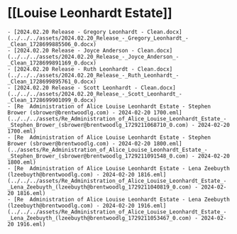 # [[Louise Leonhardt Estate]]
	- [2024.02.20 Release - Gregory Leonhardt - Clean.docx](../../../assets/2024.02.20_Release_-_Gregory_Leonhardt_-_Clean_1728699885506_0.docx)
	- [2024.02.20 Release - Joyce Anderson - Clean.docx](../../../assets/2024.02.20_Release_-_Joyce_Anderson_-_Clean_1728699891169_0.docx)
	- [2024.02.20 Release - Ruth Leonhardt - Clean.docx](../../../assets/2024.02.20_Release_-_Ruth_Leonhardt_-_Clean_1728699895761_0.docx)
	- [2024.02.20 Release - Scott Leonhardt - Clean.docx](../../../assets/2024.02.20_Release_-_Scott_Leonhardt_-_Clean_1728699901099_0.docx)
	- [Re  Administration of Alice Louise Leonhardt Estate - Stephen Brower (sbrower@brentwoodlg.com) - 2024-02-20 1700.eml](../../../assets/Re_Administration_of_Alice_Louise_Leonhardt_Estate_-_Stephen_Brower_(sbrower@brentwoodlg_1729211068710_0.com) - 2024-02-20 1700.eml)
	- [Re  Administration of Alice Louise Leonhardt Estate - Stephen Brower (sbrower@brentwoodlg.com) - 2024-02-20 1800.eml](../assets/Re_Administration_of_Alice_Louise_Leonhardt_Estate_-_Stephen_Brower_(sbrower@brentwoodlg_1729211091548_0.com) - 2024-02-20 1800.eml)
	- [Re  Administration of Alice Louise Leonhardt Estate - Lena Zeebuyth (lzeebuyth@brentwoodlg.com) - 2024-02-20 1816.eml](../../../assets/Re_Administration_of_Alice_Louise_Leonhardt_Estate_-_Lena_Zeebuyth_(lzeebuyth@brentwoodlg_1729211040819_0.com) - 2024-02-20 1816.eml)
	- [Re  Administration of Alice Louise Leonhardt Estate - Lena Zeebuyth (lzeebuyth@brentwoodlg.com) - 2024-02-20 1916.eml](../../../assets/Re_Administration_of_Alice_Louise_Leonhardt_Estate_-_Lena_Zeebuyth_(lzeebuyth@brentwoodlg_1729211053467_0.com) - 2024-02-20 1916.eml)